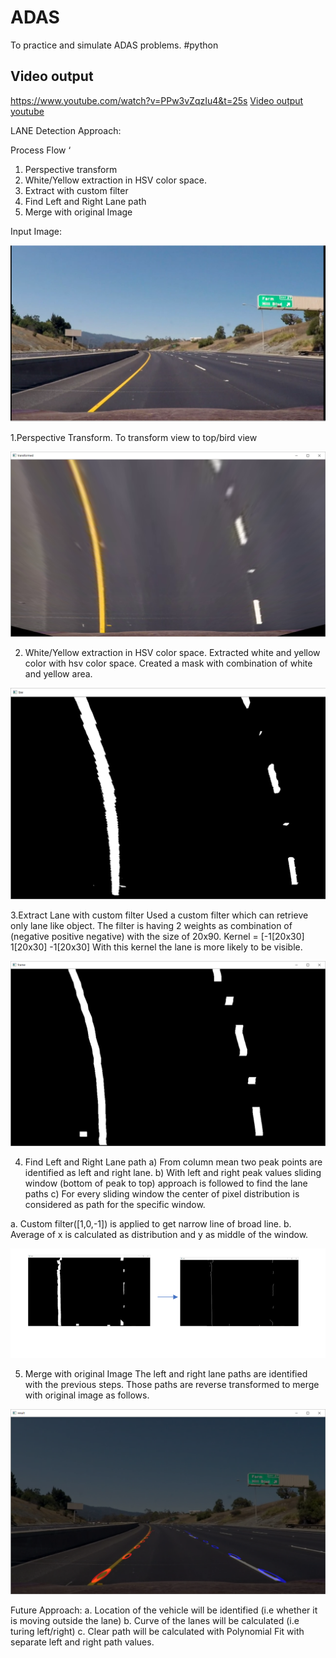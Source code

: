 # ADAS

To practice and  simulate ADAS problems. #python


## Video output
https://www.youtube.com/watch?v=PPw3vZqzIu4&t=25s
[Video output youtube](https://www.youtube.com/watch?v=PPw3vZqzIu4&t=25s "Video Link")

LANE Detection Approach:

Process Flow  ‘
1. Perspective transform
2. White/Yellow extraction in HSV color space.
3. Extract with custom filter
4. Find Left and Right Lane path
5. Merge with original Image

Input Image: 
 


![input image](images/1.png)


1.Perspective Transform. 
To transform view to top/bird view
  
  ![Perspective image](images/2.png)

2. White/Yellow extraction in HSV color space.
Extracted white and yellow color with hsv color space. 
Created a mask with combination of white and yellow area.
 
 ![HSV image](images/3.png)

3.Extract Lane with custom filter 
Used a custom filter which can retrieve only lane like object.  The filter is having 2 weights as combination of (negative positive negative) with the size of 20x90.
Kernel = [-1[20x30] 1[20x30] -1[20x30]
With this kernel the lane is more likely to be visible. 

![Custom Filter image](images/4.png)

4.  Find Left and Right Lane path
a)	From column mean two peak points are identified as left and right lane.
b)	With left and right peak values sliding window (bottom of peak to top) approach is followed to find the lane paths
c)	For every sliding window the center of pixel distribution is considered as path for the specific window. 

a.	Custom filter([1,0,-1]) is applied to get narrow line of broad line.
b.	Average of x is calculated as distribution and y as middle of the window.
	                  
![Right image](images/5.png)		
		
    
5. Merge with original Image
	The left and right lane paths are identified with the previous steps. Those paths are reverse transformed to merge with original image as follows.

 
![input image](images/6.png)


Future Approach: 
a.	Location of the vehicle will be identified (i.e whether it is moving outside the lane)
b.	Curve of the lanes will be calculated (i.e turing left/right)
c.	Clear path will be calculated with Polynomial Fit with separate left and right path values.
